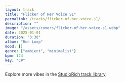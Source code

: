 ```yaml
---
layout: track
title: "Flicker of Her Voice S1"
permalink: /tracks/flicker-of-her-voice-s1/
description: ""
image: "/assets/covers/flicker-of-her-voice-s1.webp"
date: 2025-01-01
duration: "3:30"
album: "Run Loop"
mood: []
genre: ["ambient", "minimalist"]
bpm: 124
key: "C#"
---
```


Explore more vibes in the [StudioRich track library](/tracks/).
